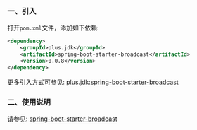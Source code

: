 
### 一、引入

打开`pom.xml`文件，添加如下依赖:

```xml
<dependency>
    <groupId>plus.jdk</groupId>
    <artifactId>spring-boot-starter-broadcast</artifactId>
    <version>0.0.8</version>
</dependency>
```

更多引入方式可参见: [plus.jdk:spring-boot-starter-broadcast](https://search.maven.org/artifact/plus.jdk/spring-boot-starter-broadcast)

### 二、使用说明

请参见: [spring-boot-starter-broadcast](https://jdk.plus/pages/815166/)
